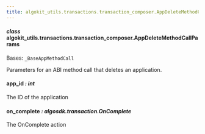 ```yaml
---
title: algokit_utils.transactions.transaction_composer.AppDeleteMethodCallParams
---
```


#### _class_ algokit_utils.transactions.transaction_composer.AppDeleteMethodCallParams

Bases: `_BaseAppMethodCall`

Parameters for an ABI method call that deletes an application.

#### app_id _: int_

The ID of the application

#### on_complete _: algosdk.transaction.OnComplete_

The OnComplete action
